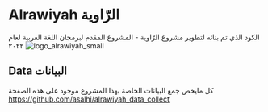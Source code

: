 # Alrawiyah الرّاوية


الكود الذي تم بنائه لتطوير مشروع الرّاوية - المشروع المقدم لبرمجان اللغة العربية لعام ٢٠٢٢
![logo_alrawiyah_small](.png)

## Data البيانات

كل مايخص جمع البيانات الخاصة بهذا المشروع موجود على هذه الصفحة
https://github.com/asalhi/alrawiyah_data_collect





